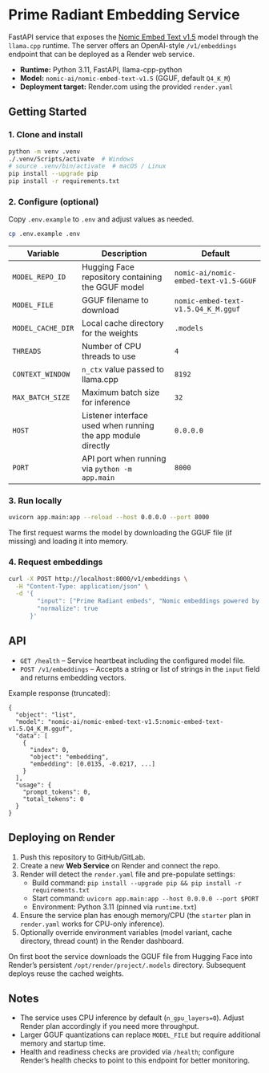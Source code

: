 # Prime Radiant Embedding Service

FastAPI service that exposes the [Nomic Embed Text v1.5](https://huggingface.co/nomic-ai/nomic-embed-text-v1.5) model through the `llama.cpp` runtime. The server offers an OpenAI-style `/v1/embeddings` endpoint that can be deployed as a Render web service.

- **Runtime:** Python 3.11, FastAPI, llama-cpp-python
- **Model:** `nomic-ai/nomic-embed-text-v1.5` (GGUF, default `Q4_K_M`)
- **Deployment target:** Render.com using the provided `render.yaml`

## Getting Started

### 1. Clone and install
```bash
python -m venv .venv
./.venv/Scripts/activate  # Windows
# source .venv/bin/activate  # macOS / Linux
pip install --upgrade pip
pip install -r requirements.txt
```

### 2. Configure (optional)
Copy `.env.example` to `.env` and adjust values as needed.

```bash
cp .env.example .env
```

| Variable | Description | Default |
| --- | --- | --- |
| `MODEL_REPO_ID` | Hugging Face repository containing the GGUF model | `nomic-ai/nomic-embed-text-v1.5-GGUF` |
| `MODEL_FILE` | GGUF filename to download | `nomic-embed-text-v1.5.Q4_K_M.gguf` |
| `MODEL_CACHE_DIR` | Local cache directory for the weights | `.models` |
| `THREADS` | Number of CPU threads to use | `4` |
| `CONTEXT_WINDOW` | `n_ctx` value passed to llama.cpp | `8192` |
| `MAX_BATCH_SIZE` | Maximum batch size for inference | `32` |
| `HOST` | Listener interface used when running the app module directly | `0.0.0.0` |
| `PORT` | API port when running via `python -m app.main` | `8000` |

### 3. Run locally
```bash
uvicorn app.main:app --reload --host 0.0.0.0 --port 8000
```
The first request warms the model by downloading the GGUF file (if missing) and loading it into memory.

### 4. Request embeddings
```bash
curl -X POST http://localhost:8000/v1/embeddings \
  -H "Content-Type: application/json" \
  -d '{
        "input": ["Prime Radiant embeds", "Nomic embeddings powered by llama.cpp"],
        "normalize": true
      }'
```

## API

- `GET /health` – Service heartbeat including the configured model file.
- `POST /v1/embeddings` – Accepts a string or list of strings in the `input` field and returns embedding vectors.

Example response (truncated):
```jsonc
{
  "object": "list",
  "model": "nomic-ai/nomic-embed-text-v1.5:nomic-embed-text-v1.5.Q4_K_M.gguf",
  "data": [
    {
      "index": 0,
      "object": "embedding",
      "embedding": [0.0135, -0.0217, ...]
    }
  ],
  "usage": {
    "prompt_tokens": 0,
    "total_tokens": 0
  }
}
```

## Deploying on Render

1. Push this repository to GitHub/GitLab.
2. Create a new **Web Service** on Render and connect the repo.
3. Render will detect the `render.yaml` file and pre-populate settings:
   - Build command: `pip install --upgrade pip && pip install -r requirements.txt`
   - Start command: `uvicorn app.main:app --host 0.0.0.0 --port $PORT`
   - Environment: Python 3.11 (pinned via `runtime.txt`)
4. Ensure the service plan has enough memory/CPU (the `starter` plan in `render.yaml` works for CPU-only inference).
5. Optionally override environment variables (model variant, cache directory, thread count) in the Render dashboard.

On first boot the service downloads the GGUF file from Hugging Face into Render’s persistent `/opt/render/project/.models` directory. Subsequent deploys reuse the cached weights.

## Notes

- The service uses CPU inference by default (`n_gpu_layers=0`). Adjust Render plan accordingly if you need more throughput.
- Larger GGUF quantizations can replace `MODEL_FILE` but require additional memory and startup time.
- Health and readiness checks are provided via `/health`; configure Render’s health checks to point to this endpoint for better monitoring.
